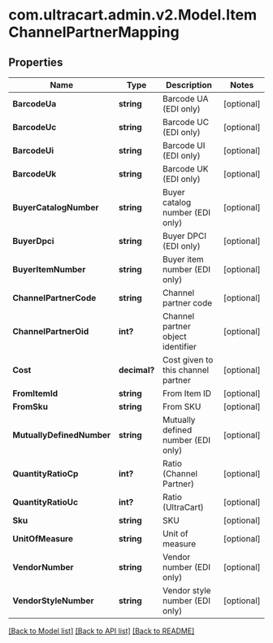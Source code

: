 # com.ultracart.admin.v2.Model.ItemChannelPartnerMapping
## Properties

Name | Type | Description | Notes
------------ | ------------- | ------------- | -------------
**BarcodeUa** | **string** | Barcode UA (EDI only) | [optional] 
**BarcodeUc** | **string** | Barcode UC (EDI only) | [optional] 
**BarcodeUi** | **string** | Barcode UI (EDI only) | [optional] 
**BarcodeUk** | **string** | Barcode UK (EDI only) | [optional] 
**BuyerCatalogNumber** | **string** | Buyer catalog number (EDI only) | [optional] 
**BuyerDpci** | **string** | Buyer DPCI (EDI only) | [optional] 
**BuyerItemNumber** | **string** | Buyer item number (EDI only) | [optional] 
**ChannelPartnerCode** | **string** | Channel partner code | [optional] 
**ChannelPartnerOid** | **int?** | Channel partner object identifier | [optional] 
**Cost** | **decimal?** | Cost given to this channel partner | [optional] 
**FromItemId** | **string** | From Item ID | [optional] 
**FromSku** | **string** | From SKU | [optional] 
**MutuallyDefinedNumber** | **string** | Mutually defined number (EDI only) | [optional] 
**QuantityRatioCp** | **int?** | Ratio (Channel Partner) | [optional] 
**QuantityRatioUc** | **int?** | Ratio (UltraCart) | [optional] 
**Sku** | **string** | SKU | [optional] 
**UnitOfMeasure** | **string** | Unit of measure | [optional] 
**VendorNumber** | **string** | Vendor number (EDI only) | [optional] 
**VendorStyleNumber** | **string** | Vendor style number (EDI only) | [optional] 


[[Back to Model list]](../README.md#documentation-for-models) [[Back to API list]](../README.md#documentation-for-api-endpoints) [[Back to README]](../README.md)

